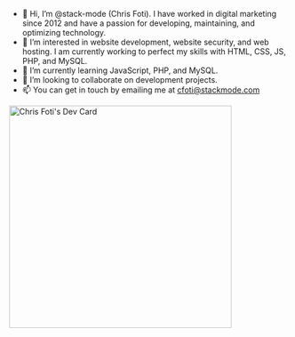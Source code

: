 - 👋 Hi, I’m @stack-mode (Chris Foti). I have worked in digital marketing since 2012 and have a passion for developing, maintaining, and optimizing technology. 
- 👀 I’m interested in website development, website security, and web hosting. I am currently working to perfect my skills with HTML, CSS, JS, PHP, and MySQL. 
- 🌱 I’m currently learning JavaScript, PHP, and MySQL. 
- 💞️ I’m looking to collaborate on development projects.
- 📫 You can get in touch by emailing me at cfoti@stackmode.com

<!---
stack-mode/stack-mode is a ✨ special ✨ repository because its `README.md` (this file) appears on your GitHub profile.
You can click the Preview link to take a look at your changes.
--->
<a href="https://app.daily.dev/stackmode"><img src="https://api.daily.dev/devcards/2d59af6f615c423ea7300a46422bc18d.png?r=7ir" width="400" alt="Chris Foti's Dev Card"/></a>
